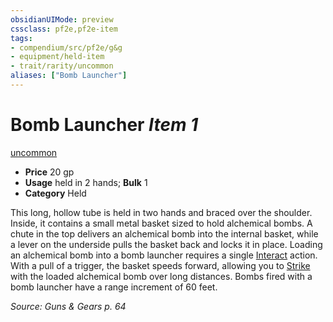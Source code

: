 ```yaml
---
obsidianUIMode: preview
cssclass: pf2e,pf2e-item
tags:
- compendium/src/pf2e/g&g
- equipment/held-item
- trait/rarity/uncommon
aliases: ["Bomb Launcher"]
---
```

# Bomb Launcher *Item 1*  
[uncommon](uncommon.md)  

- **Price** 20 gp
- **Usage** held in 2 hands; **Bulk** 1
- **Category** Held

This long, hollow tube is held in two hands and braced over the shoulder. Inside, it contains a small metal basket sized to hold alchemical bombs. A chute in the top delivers an alchemical bomb into the internal basket, while a lever on the underside pulls the basket back and locks it in place. Loading an alchemical bomb into a bomb launcher requires a single [Interact](interact.md) action. With a pull of a trigger, the basket speeds forward, allowing you to [Strike](strike.md) with the loaded alchemical bomb over long distances. Bombs fired with a bomb launcher have a range increment of 60 feet.

*Source: Guns & Gears p. 64*